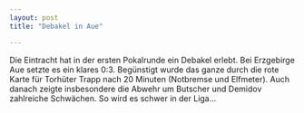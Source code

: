 ```yaml
---
layout: post
title: "Debakel in Aue"

---
```


Die Eintracht hat in der ersten Pokalrunde ein Debakel erlebt. Bei Erzgebirge Aue setzte es ein klares 0:3. Begünstigt wurde das ganze durch die rote Karte für Torhüter Trapp nach 20 Minuten (Notbremse und Elfmeter). Auch danach zeigte insbesondere die Abwehr um Butscher und Demidov zahlreiche Schwächen. So wird es schwer in der Liga...


